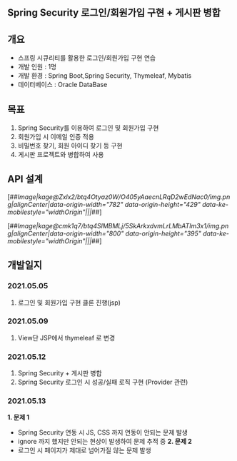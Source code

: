 ## Spring Security 로그인/회원가입 구현 + 게시판 병합


## 개요

 * 스프링 시큐리티를 활용한 로그인/회원가입 구현 연습
 * 개발 인원 : 1명
 * 개발 환경 : Spring Boot,Spring Security, Thymeleaf, Mybatis
 * 데이터베이스 : Oracle DataBase


## 목표

 1. Spring Security를 이용하여 로그인 및 회원가입 구현
 2. 회원가입 시 이메일 인증 적용
 3. 비밀번호 찾기, 회원 아이디 찾기 등 구현
 4. 게시판 프로젝트와 병합하여 사용

## API 설계
 [##_Image|kage@Zxlx2/btq4Otyaz0W/O405yAaecnLRqD2wEdNac0/img.png|alignCenter|data-origin-width="782" data-origin-height="429" data-ke-mobilestyle="widthOrigin"|||_##]
 
 
[##_Image|kage@cmk1q7/btq4SlMBMLj/5SkArkxdvmLrLMbATIm3x1/img.png|alignCenter|data-origin-width="800" data-origin-height="395" data-ke-mobilestyle="widthOrigin"|||_##]


## 개발일지


### 2021.05.05
 1. 로그인 및 회원가입 구현 클론 진행(jsp)

### 2021.05.09
 1. View단 JSP에서 thymeleaf 로 변경

### 2021.05.12
 1. Spring Security + 게시판 병합
 2. Spring Security 로그인 시 성공/실패 로직 구현 (Provider 관련)

### 2021.05.13
 **1. 문제 1**
   - Spring Security 연동 시 JS, CSS 까지 연동이 안되는 문제 발생
   - ignore 까지 했지만 안되는 현상이 발생하여 문제 추적 중
 **2. 문제 2**
   - 로그인 시 페이지가 제대로 넘어가질 않는 문제 발생
